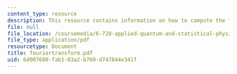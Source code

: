 ```yaml
---
content_type: resource
description: This resource contains information on how to compute the fourier transform.
file: null
file_location: /coursemedia/6-728-applied-quantum-and-statistical-physics-fall-2006/6d007680fab103a2b769d747844e341f_fouriertransform.pdf
file_type: application/pdf
resourcetype: Document
title: fouriertransform.pdf
uid: 6d007680-fab1-03a2-b769-d747844e341f
---
```

